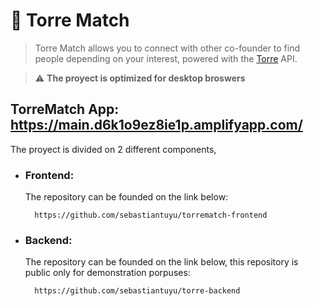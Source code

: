# 💼 Torre Match

> Torre Match allows you to connect with other co-founder to find 
> people depending on your interest, powered with the [Torre](https://torre.co/) API.

>:warning: **The proyect is optimized for desktop broswers**

## TorreMatch App: https://main.d6k1o9ez8ie1p.amplifyapp.com/


The proyect is divided on 2 different components,
- ### Frontend:
    The repository can be founded on the link below:

        https://github.com/sebastiantuyu/torrematch-frontend
    


- ### Backend: 
    The repository can be founded on the link below, this repository is public only for demonstration porpuses:

        https://github.com/sebastiantuyu/torre-backend

